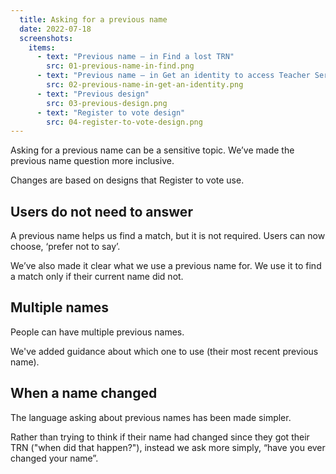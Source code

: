 ```yaml
---
  title: Asking for a previous name
  date: 2022-07-18
  screenshots:
    items:
      - text: "Previous name – in Find a lost TRN"
        src: 01-previous-name-in-find.png
      - text: "Previous name – in Get an identity to access Teacher Services"
        src: 02-previous-name-in-get-an-identity.png
      - text: "Previous design"
        src: 03-previous-design.png
      - text: "Register to vote design"
        src: 04-register-to-vote-design.png
---
```


Asking for a previous name can be a sensitive topic. We’ve made the previous name question more inclusive.

Changes are based on designs that Register to vote use.

## Users do not need to answer

A previous name helps us find a match, but it is not required. Users can now choose, ‘prefer not to say’.

We’ve also made it clear what we use a previous name for. We use it to find a match only if their current name did not.

## Multiple names

People can have multiple previous names.

We've added guidance about which one to use (their most recent previous name).

## When a name changed

The language asking about previous names has been made simpler.

Rather than trying to think if their name had changed since they got their TRN ("when did that happen?"), instead we ask more simply, “have you ever changed your name”.

